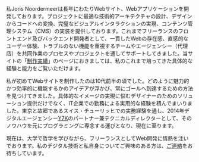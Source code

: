 私Joris Noordermeerは長年にわたりWebサイト、Webアプリケーションを開発しております。プロジェクトに最適な技術的アーキテクチャの設計、デザインからコードへの変換、完璧なビジュアルインタラクションの実現、コンテンツ管理システム（CMS）の実装を提供しております。これまでフリーランスのフロントエンド及びバックエンド開発者として、一貫したWebの存在感、直感的なユーザー体験、トラブルのない機能を重視するチームやエージェンシー（代理店）を共同作業のプロセスやプロジェクトを通してサポートしてきました。当サイトの「[制作実績](/ja/work)」のページにおきましては、私のこれまで培ってきた具体的な経験と能力をご覧いただけます。

私が初めてWebサイトを制作したのは10代前半の頃でした。どのように魅力的かつ効率的に機能するかのアイデアが浮かび、常にゴールへ到達するための方法を見つけてきました。具体的なイメージの実現に悩むデザイナーのためのソリューション提供だけでなく、IT企業での勤務による実用的な経験を積んでまいりました。東京と故郷であるスイス・チューリッヒでの実務経験を通し、2014年デジタルエージェンシー[Y7K](https://y7k.com)のパートナー兼テクニカルディレクターとして、そのノウハウを元にプログラミングに専念する運びとなり、現在に至ります。

現在は、大学で哲学を学びながら、フリーランスとしてWeb開発に情熱を注いでおります。私のデジタル技術と私自身についてご興味のある方は、[ご連絡](/ja/contact)をお待ちしています。
